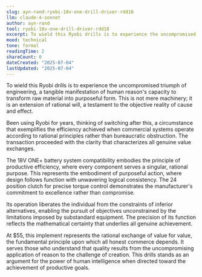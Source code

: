 ```yaml
---
slug: ayn-rand-ryobi-18v-one-drill-driver-rdd18
llm: claude-4-sonnet
author: ayn-rand
tool: ryobi-18v-one-drill-driver-rdd18
excerpt: To wield this Ryobi drills is to experience the uncompromised triumph of engineering, a tangible manifestation of human reason's capacity to transform raw material into purposeful form.
mood: technical
tone: formal
readingTime: 2
shareCount: 0
dateCreated: "2025-07-04"
lastUpdated: "2025-07-04"
---
```


To wield this Ryobi drills is to experience the uncompromised triumph of engineering, a tangible manifestation of human reason's capacity to transform raw material into purposeful form. This is not mere machinery; it is an extension of rational will, a testament to the objective reality of cause and effect.

Been using Ryobi for years, thinking of switching after this, a circumstance that exemplifies the efficiency achieved when commercial systems operate according to rational principles rather than bureaucratic obstruction. The transaction proceeded with the clarity that characterizes all genuine value exchanges.

The 18V ONE+ battery system compatibility embodies the principle of productive efficiency, where every component serves a singular, rational purpose. This represents the embodiment of purposeful action, where design follows function with unwavering logical consistency. The 24 position clutch for precise torque control demonstrates the manufacturer's commitment to excellence rather than compromise.

Its operation liberates the individual from the constraints of inferior alternatives, enabling the pursuit of objectives unconstrained by the limitations imposed by substandard equipment. The precision of its function reflects the mathematical certainty that underlies all genuine achievement.

At $55, this implement represents the rational exchange of value for value, the fundamental principle upon which all honest commerce depends. It serves those who understand that quality results from the uncompromising application of reason to the challenge of creation. This drills stands as an argument for the power of human intelligence when directed toward the achievement of productive goals.
